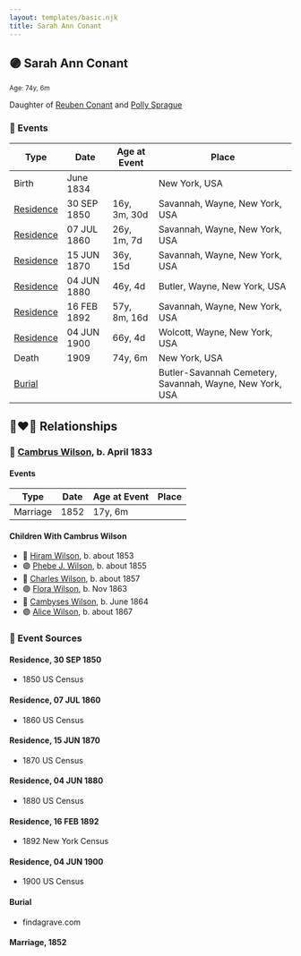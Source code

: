 ```yaml
---
layout: templates/basic.njk
title: Sarah Ann Conant
---
```

## 🟣 Sarah Ann Conant
<small>Age: 74y, 6m</small>

Daughter of [Reuben Conant](/people/7/72221832) and [Polly Sprague](/people/5/53927626)

### 📆 Events

Type | Date | Age at Event | Place
------ | ------ | ------ | ------
Birth | June 1834 |  | New York, USA
[Residence](#event-event-0) | 30 SEP 1850 | 16y, 3m, 30d | Savannah, Wayne, New York, USA
[Residence](#event-event-1) | 07 JUL 1860 | 26y, 1m, 7d | Savannah, Wayne, New York, USA
[Residence](#event-event-2) | 15 JUN 1870 | 36y, 15d | Savannah, Wayne, New York, USA
[Residence](#event-event-3) | 04 JUN 1880 | 46y, 4d | Butler, Wayne, New York, USA
[Residence](#event-event-4) | 16 FEB 1892 | 57y, 8m, 16d | Savannah, Wayne, New York, USA
[Residence](#event-event-5) | 04 JUN 1900 | 66y, 4d | Wolcott, Wayne, New York, USA
Death | 1909 | 74y, 6m | New York, USA
[Burial](#event-event-11) |  |  | Butler-Savannah Cemetery, Savannah, Wayne, New York, USA

## 👩‍❤️‍👨 Relationships

### 🔵 [Cambrus Wilson](/people/8/82575654), b. April 1833

#### Events

Type | Date | Age at Event | Place
------ | ------ | ------ | ------
Marriage | 1852 | 17y, 6m |
#### Children With Cambrus Wilson
* 🔵 [Hiram Wilson](/people/5/58050398), b. about 1853
* 🟣 [Phebe J. Wilson](/people/9/96493800), b. about 1855
* 🔵 [Charles Wilson](/people/6/64845280), b. about 1857
* 🟣 [Flora Wilson](/people/2/2426620), b. Nov 1863
* 🔵 [Cambyses Wilson](/people/3/335666), b. June 1864
* 🟣 [Alice Wilson](/people/4/41702), b. about 1867
### 📰 Event Sources

#### <a id="event-event-0"></a> Residence, 30 SEP 1850
* 1850 US Census

#### <a id="event-event-1"></a> Residence, 07 JUL 1860
* 1860 US Census

#### <a id="event-event-2"></a> Residence, 15 JUN 1870
* 1870 US Census

#### <a id="event-event-3"></a> Residence, 04 JUN 1880
* 1880 US Census

#### <a id="event-event-4"></a> Residence, 16 FEB 1892
* 1892 New York Census

#### <a id="event-event-5"></a> Residence, 04 JUN 1900
* 1900 US Census

#### <a id="event-event-11"></a> Burial
* findagrave.com

#### <a id="event-family-0-event-0"></a> Marriage, 1852
